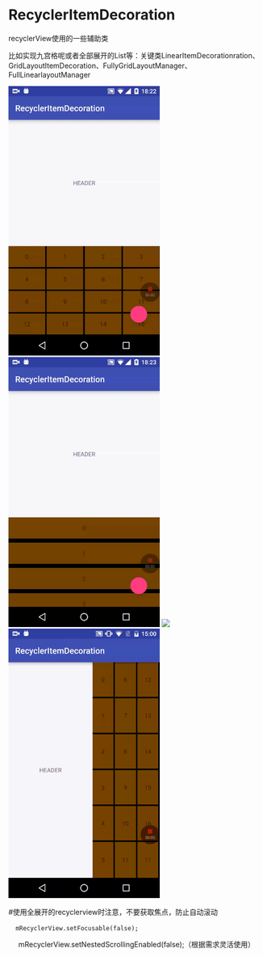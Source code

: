 # RecyclerItemDecoration

recyclerView使用的一些辅助类

比如实现九宫格呢或者全部展开的List等：关键类LinearItemDecorationration、GridLayoutItemDecoration、FullyGridLayoutManager、FullLinearlayoutManager

<img src="https://github.com/happylishang/happylishang.github.io/blob/master/images/android/view/RecyclerItemDecoration/1.gif?raw=true" width=300/>   
<img src="https://github.com/happylishang/happylishang.github.io/blob/master/images/android/view/RecyclerItemDecoration/2.gif?raw=true" width=300/>
<img src="https://github.com/happylishang/happylishang.github.io/blob/master/images/android/view/RecyclerItemDecoration/3.gif?raw=true" width=300/>
<img src="https://github.com/happylishang/happylishang.github.io/blob/master/images/android/view/RecyclerItemDecoration/horizon.gif?raw=true" width=300/>   

#使用全展开的recyclerview时注意，不要获取焦点，防止自动滚动
  
      mRecyclerView.setFocusable(false);
      mRecyclerView.setNestedScrollingEnabled(false);（根据需求灵活使用）
